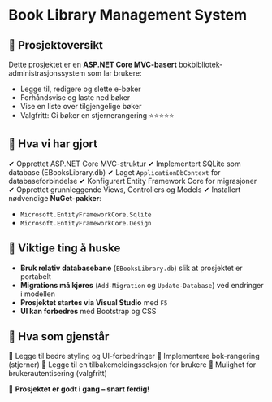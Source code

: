 # Book Library Management System

## 📌 Prosjektoversikt
Dette prosjektet er en **ASP.NET Core MVC-basert** bokbibliotek-administrasjonssystem som lar brukere:
- Legge til, redigere og slette e-bøker
- Forhåndsvise og laste ned bøker
- Vise en liste over tilgjengelige bøker
- Valgfritt: Gi bøker en stjernerangering ⭐⭐⭐⭐⭐

## 📌 Hva vi har gjort
✔ Opprettet ASP.NET Core MVC-struktur
✔ Implementert SQLite som database (EBooksLibrary.db)
✔ Laget `ApplicationDbContext` for databaseforbindelse
✔ Konfigurert Entity Framework Core for migrasjoner
✔ Opprettet grunnleggende Views, Controllers og Models
✔ Installert nødvendige **NuGet-pakker**:
   - `Microsoft.EntityFrameworkCore.Sqlite`
   - `Microsoft.EntityFrameworkCore.Design`

## 📌 Viktige ting å huske
- **Bruk relativ databasebane** (`EBooksLibrary.db`) slik at prosjektet er portabelt
- **Migrations må kjøres** (`Add-Migration` og `Update-Database`) ved endringer i modellen
- **Prosjektet startes via Visual Studio** med `F5`
- **UI kan forbedres** med Bootstrap og CSS

## 📌 Hva som gjenstår
🔹 Legge til bedre styling og UI-forbedringer
🔹 Implementere bok-rangering (stjerner)
🔹 Legge til en tilbakemeldingsseksjon for brukere
🔹 Mulighet for brukerautentisering (valgfritt)

🚀 **Prosjektet er godt i gang – snart ferdig!**
